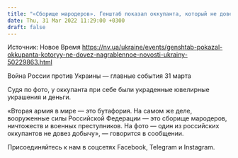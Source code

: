 ```yaml
---
title: "«Сборище мародеров». Генштаб показал оккупанта, который не довез награбленное"
date: Thu, 31 Mar 2022 11:29:00 +0300
draft: false
---
```

Источник: Новое Время https://nv.ua/ukraine/events/genshtab-pokazal-okkupanta-kotoryy-ne-dovez-nagrablennoe-novosti-ukrainy-50229863.html


Война России против Украины — главные события 31 марта

Судя по фото, у оккупанта при себе были украденные ювелирные украшения и деньги.

«Вторая армия в мире — это бутафория. На самом же деле, вооруженные силы Российской Федерации — это сборище мародеров, ничтожеств и военных преступников. На фото — один из российских оккупантов не довез добычу», — говорится в сообщении.

Присоединяйтесь к нам в соцсетях Facebook, Telegram и Instagram.
